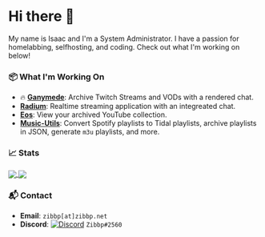 # Hi there 👋

My name is Isaac and I'm a System Administrator. I have a passion for homelabbing, selfhosting, and coding. Check out what I'm working on below!

### 📦 What I'm Working On

* 🔥 **[Ganymede](https://github.com/Zibbp/ganymede)**: Archive Twitch Streams and VODs with a rendered chat.
* **[Radium](https://github.com/Zibbp/Radium/tree/next)**: Realtime streaming application with an integreated chat.
* **[Eos](https://github.com/Zibbp/Ceres)**: View your archived YouTube collection.
* **[Music-Utils](https://github.com/Zibbp/music-utils)**: Convert Spotify playlists to Tidal playlists, archive playlists in JSON, generate `m3u` playlists, and more.

### 📈 Stats

<a href="https://github.com/Zibbp">
  <img align="center" src="https://github-readme-stats.vercel.app/api?username=zibbp&count_private=true&show_icons=true" />
</a>
<a href="https://github.com/Zibbp">
  <img align="center" src="https://github-readme-stats.vercel.app/api/top-langs/?username=zibbp&layout=compact" />
</a>

### 📬 Contact

- **Email**: `zibbp[at]zibbp.net`
- **Discord**: [![Discord](https://badgen.net/badge/icon/Zibbp%232560?icon=discord&label&style=flat-square)](https://discord.com/) `Zibbp#2560`

